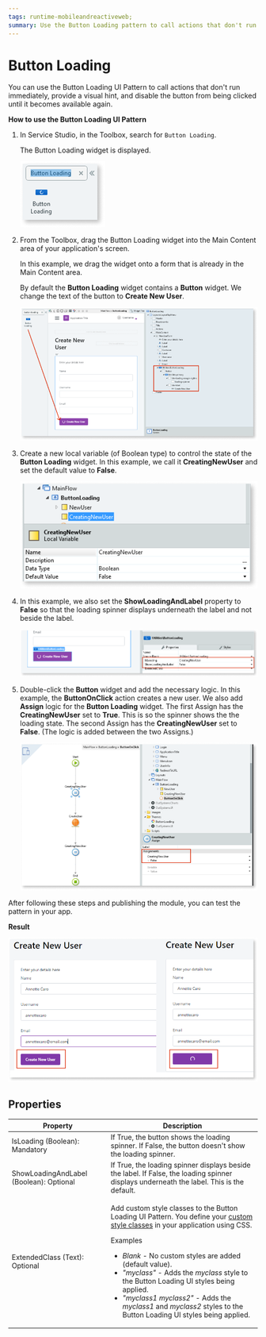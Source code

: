 ```yaml
---
tags: runtime-mobileandreactiveweb;  
summary: Use the Button Loading pattern to call actions that don't run immediately.
---
```


# Button Loading

You can use the Button Loading UI Pattern to call actions that don't run immediately, provide a visual hint, and disable the button from being clicked until it becomes available again.


**How to use the Button Loading UI Pattern**

1. In Service Studio, in the Toolbox, search for `Button Loading`.

    The Button Loading widget is displayed.

    ![](<images/buttonloading-1-ss.png>)

1. From the Toolbox, drag the Button Loading widget into the Main Content area of your application's screen.

    In this example, we drag the widget onto a form that is already in the Main Content area.

    By default the **Button Loading** widget contains a **Button** widget. We change the text of the button to **Create New User**.

    ![](<images/buttonloading-2-ss.png>)

3. Create a new local variable (of Boolean type) to control the state of the **Button Loading** widget. In this example, we call it **CreatingNewUser** and set the default value to **False**.

    ![](<images/buttonloading-3-ss.png>)

1. In this example, we also set the **ShowLoadingAndLabel** property to **False** so that the loading spinner displays underneath the label and not beside the label.

    ![](<images/buttonloading-4-ss.png>)

5. Double-click the **Button** widget and add the necessary logic. In this example, the **ButtonOnClick** action creates a new user. We also add **Assign** logic for the **Button Loading** widget. The first Assign has the **CreatingNewUser** set to **True**. This is so the spinner shows the the loading state. The second Assign has the **CreatingNewUser** set to **False**. (The logic is added between the two Assigns.)

    ![](<images/buttonloading-5-ss.png>)

After following these steps and publishing the module, you can test the pattern in your app.

**Result**

![](<images/buttonloading-6-ss.png>)


## Properties

| Property | Description |
|---|---|
| IsLoading (Boolean): Mandatory | If True, the button shows the loading spinner. If False, the button doesn't show the loading spinner. |
| ShowLoadingAndLabel (Boolean): Optional | If True, the loading spinner displays beside the label. If False, the loading spinner displays underneath the label. This is the default. |
| ExtendedClass (Text): Optional | <p>Add custom style classes to the Button Loading UI Pattern. You define your [custom style classes](../../../look-feel/css.md) in your application using CSS.</p> <p>Examples <ul><li>_Blank_ - No custom styles are added (default value).</li><li>_"myclass"_ - Adds the _myclass_ style to the Button Loading UI styles being applied.</li><li>_"myclass1 myclass2"_ - Adds the _myclass1_ and _myclass2_ styles to the Button Loading UI styles being applied.</li></ul></p> |
